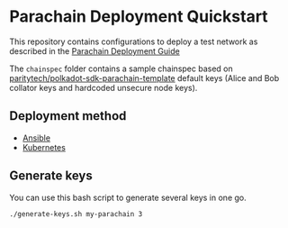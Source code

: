 # Parachain Deployment Quickstart

This repository contains configurations to deploy a test network as described in the [Parachain Deployment Guide](https://paritytech.github.io/devops-guide/guides/parachain_deployment.html)

The `chainspec` folder contains a sample chainspec based on [paritytech/polkadot-sdk-parachain-template](https://github.com/paritytech/polkadot-sdk-parachain-template) default keys (Alice and Bob collator keys and hardcoded unsecure node keys).

## Deployment method

* [Ansible](./ansible)
* [Kubernetes](./kubernetes)


## Generate keys

You can use this bash script to generate several keys in one go.

    ./generate-keys.sh my-parachain 3
